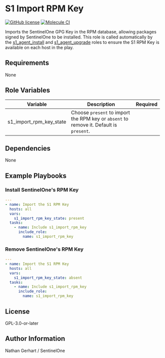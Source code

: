 # S1 Import RPM Key

[![GitHub license](https://badgen.net/github/license/s1-nathangerhart/ansible_collection_s1agent)](https://github.com/s1-nathangerhart/ansible_collection_s1agent/blob/main/LICENSE)
[![Molecule CI](https://github.com/s1-nathangerhart/ansible_collection_s1agent/actions/workflows/s1_import_rpm_key.yml/badge.svg)](https://github.com/s1-nathangerhart/ansible_collection_s1agent/actions/workflows/s1_import_rpm_key.yml)

Imports the SentinelOne GPG Key in the RPM database, allowing packages signed by SentinelOne to be installed.
This role is called automatically by the [s1_agent_install](../s1_agent_install/) and [s1_agent_upgrade](../s1_agent_upgrade/) roles to ensure the S1 RPM Key is available on each host in the play.

## Requirements

None

## Role Variables

| Variable | Description | Required |
|----------|-------------|----------|
| s1_import_rpm_key_state | Choose `present` to import the RPM key or `absent` to remove it. Default is `present`. |  |

## Dependencies

None

## Example Playbooks

### Install SentinelOne's RPM Key

```yaml
---
- name: Import the S1 RPM Key
  hosts: all
  vars:
    s1_import_rpm_key_state: present
  tasks:
    - name: Include s1_import_rpm_key
      include_role:
        name: s1_import_rpm_key
```

### Remove SentinelOne's RPM Key

```yaml
---
- name: Import the S1 RPM Key
  hosts: all
  vars:
    s1_import_rpm_key_state: absent
  tasks:
    - name: Include s1_import_rpm_key
      include_role:
        name: s1_import_rpm_key
```

## License

GPL-3.0-or-later

## Author Information

Nathan Gerhart / SentinelOne
